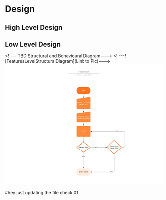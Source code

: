 # Design

## High Level Design 

<TBD Structural and Behavioural Diagram>
<![HighLevelStructuralDiagram](Link to Pic)>
<! ---![HighLevelBehaviouralDiagram](Link to Pic)--->

## Low Level Design 

<! --- TBD Structural and Behavioural Diagram--->
<! ---![FeaturesLevelStructuralDiagram](Link to Pic)--->
![Behavioural Diagram](https://github.com/2015pushkar/C-mini-Project-303459-LTTS/blob/branch1_for_test_01/1_Requirements/Flowchart.jpeg)

#hey just updating the file check 01
